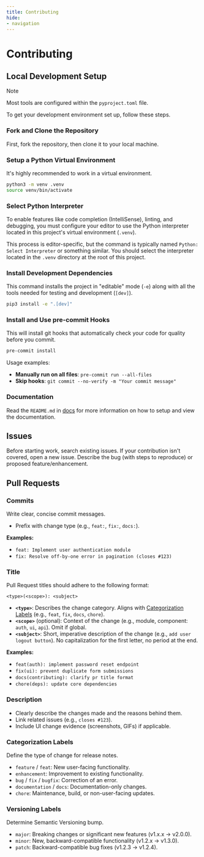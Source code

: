 ```yaml
---
title: Contributing
hide:
- navigation
---
```


# Contributing

## Local Development Setup
> [!NOTE]
> Most tools are configured within the `pyproject.toml` file.

To get your development environment set up, follow these steps.

### Fork and Clone the Repository
First, fork the repository, then clone it to your local machine.

### Setup a Python Virtual Environment
It's highly recommended to work in a virtual environment.

```bash
python3 -m venv .venv
source venv/bin/activate
```

### Select Python Interpreter
To enable features like code completion (IntelliSense), linting, and debugging, you must configure your editor to use the Python interpreter located in this project's virtual environment (`.venv`).

This process is editor-specific, but the command is typically named `Python: Select Interpreter` or something similar. You should select the interpreter located in the `.venv` directory at the root of this project.

### Install Development Dependencies
This command installs the project in "editable" mode (`-e`) along with all the tools needed for testing and development (`[dev]`).

```bash
pip3 install -e ".[dev]"
```

### Install and Use pre-commit Hooks
This will install git hooks that automatically check your code for quality before you commit.

```bash
pre-commit install
```

Usage examples:
- **Manually run on all files**: `pre-commit run --all-files`
- **Skip hooks**: `git commit --no-verify -m "Your commit message"`

### Documentation
Read the `README.md` in [docs](documentation/index.md) for more information on how to setup and view the documentation.

## Issues
Before starting work, search existing issues. If your contribution isn't covered, open a new issue. Describe the bug (with steps to reproduce) or proposed feature/enhancement.

## Pull Requests

### Commits
Write clear, concise commit messages.
- Prefix with change type (e.g., `feat:`, `fix:`, `docs:`).

**Examples:**
- `feat: Implement user authentication module`
- `fix: Resolve off-by-one error in pagination (closes #123)`

### Title
Pull Request titles should adhere to the following format:

`<type>(<scope>): <subject>`

- **`<type>`**: Describes the change category. Aligns with [Categorization Labels](#categorization-labels) (e.g., `feat`, `fix`, `docs`, `chore`).
- **`<scope>`** (optional): Context of the change (e.g., module, component: `auth`, `ui`, `api`). Omit if global.
- **`<subject>`**: Short, imperative description of the change (e.g., `add user logout button`). No capitalization for the first letter, no period at the end.

**Examples:**
- `feat(auth): implement password reset endpoint`
- `fix(ui): prevent duplicate form submissions`
- `docs(contributing): clarify pr title format`
- `chore(deps): update core dependencies`

### Description
- Clearly describe the changes made and the reasons behind them.
- Link related issues (e.g., `closes #123`).
- Include UI change evidence (screenshots, GIFs) if applicable.

### Categorization Labels
Define the type of change for release notes.
- `feature` / `feat`: New user-facing functionality.
- `enhancement`: Improvement to existing functionality.
- `bug` / `fix` / `bugfix`: Correction of an error.
- `documentation` / `docs`: Documentation-only changes.
- `chore`: Maintenance, build, or non-user-facing updates.

### Versioning Labels
Determine Semantic Versioning bump.
- `major`: Breaking changes or significant new features (v1.x.x → v2.0.0).
- `minor`: New, backward-compatible functionality (v1.2.x → v1.3.0).
- `patch`: Backward-compatible bug fixes (v1.2.3 → v1.2.4).
